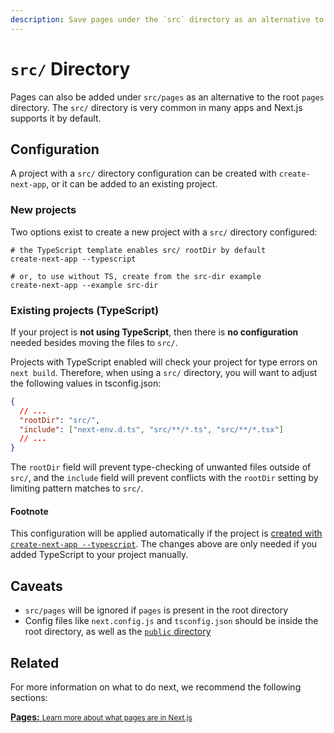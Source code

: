 ```yaml
---
description: Save pages under the `src` directory as an alternative to the root `pages` directory.
---
```


# `src/` Directory

Pages can also be added under `src/pages` as an alternative to the root `pages`
directory. The `src/` directory is very common in many apps and Next.js supports
it by default.

## Configuration

A project with a `src/` directory configuration can be created with
`create-next-app`, or it can be added to an existing project.

### New projects

Two options exist to create a new project with a `src/` directory configured:

```shell
# the TypeScript template enables src/ rootDir by default
create-next-app --typescript

# or, to use without TS, create from the src-dir example
create-next-app --example src-dir
```

### Existing projects (TypeScript)

If your project is **not using TypeScript**, then there is **no configuration**
needed besides moving the files to `src/`.

Projects with TypeScript enabled will check your project for type errors on
`next build`. Therefore, when using a `src/` directory, you will want to adjust
the following values in tsconfig.json:

```json
{
  // ...
  "rootDir": "src/",
  "include": ["next-env.d.ts", "src/**/*.ts", "src/**/*.tsx"]
  // ...
}
```

The `rootDir` field will prevent type-checking of unwanted files outside of
`src/`, and the `include` field will prevent conflicts with the `rootDir`
setting by limiting pattern matches to `src/`.

#### Footnote

This configuration will be applied automatically if the project is [created with
`create-next-app --typescript`](/docs/basic-features/typescript#new-projects).
The changes above are only needed if you added TypeScript to your project
manually.

## Caveats

- `src/pages` will be ignored if `pages` is present in the root directory
- Config files like `next.config.js` and `tsconfig.json` should be inside the
  root directory, as well as the [`public`
  directory](/docs/basic-features/static-file-serving.md)

## Related

For more information on what to do next, we recommend the following sections:

<div class="card">
  <a href="/docs/basic-features/pages.md">
    <b>Pages:</b>
    <small>Learn more about what pages are in Next.js</small>
  </a>
</div>
